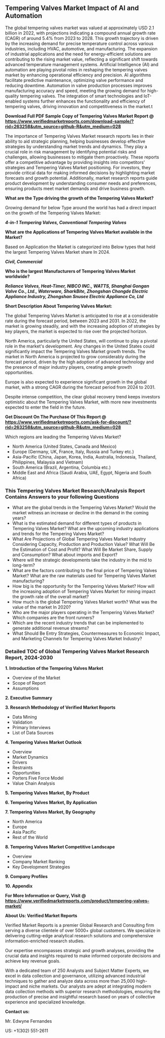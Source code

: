 <h2>Tempering Valves Market Impact of AI and Automation</h2>The global tempering valves market was valued at approximately USD 2.1 billion in 2022, with projections indicating a compound annual growth rate (CAGR) of around 5.4% from 2023 to 2028. This growth trajectory is driven by the increasing demand for precise temperature control across various industries, including HVAC, automotive, and manufacturing. The expansion of industrial applications and the need for energy-efficient solutions are contributing to the rising market value, reflecting a significant shift towards advanced temperature management systems. Artificial Intelligence (AI) and automation are playing pivotal roles in reshaping the tempering valves market by enhancing operational efficiency and precision. AI algorithms facilitate predictive maintenance, optimizing valve performance and reducing downtime. Automation in valve production processes improves manufacturing accuracy and speed, meeting the growing demand for high-quality tempering valves. The integration of smart technologies and IoT-enabled systems further enhances the functionality and efficiency of tempering valves, driving innovation and competitiveness in the market.t</p><p id="" class=""><strong>Download Full PDF Sample Copy of Tempering Valves Market Report @ <a href="https://www.verifiedmarketreports.com/download-sample/?rid=263258&utm_source=github-R&utm_medium=028" target="_blank">https://www.verifiedmarketreports.com/download-sample/?rid=263258&utm_source=github-R&utm_medium=028</a></strong></p><p>The importance of&nbsp;Tempering Valves Market research reports lies in their ability to aid strategic planning, helping businesses develop effective strategies by understanding market trends and dynamics. They play a crucial role in risk management by identifying potential risks and challenges, allowing businesses to mitigate them proactively. These reports offer a competitive advantage by providing insights into competitors' strategies and Tempering Valves Market positioning. For investors, they provide critical data for making informed decisions by highlighting market forecasts and growth potential. Additionally, market research reports guide product development by understanding consumer needs and preferences, ensuring products meet market demands and drive business growth.</p><p><strong>What are the&nbsp;Type driving the growth of the Tempering Valves Market?</strong></p><p id="" class="">Growing demand for below Type around the world has had a direct impact on the growth of the Tempering Valves Market:</p><em><strong>4-in-1 Tempering Valves, Conventional Tempering Valves</strong></em></p><strong>What are the&nbsp;Applications&nbsp;of Tempering Valves Market available in the Market?</strong></p><p id="" class="">Based on Application the Market is categorized into Below types that held the largest Tempering Valves Market share In 2024.</p><em><strong>Civil, Commercial</strong></em></p><strong>Who is the largest Manufacturers of Tempering Valves Market worldwide?</strong></p><p><em><strong>Reliance Valves, Heat-Timer, NIBCO INC., WATTS, Shanghai Gongan Valve Co., Ltd., Waterware, SharkBite, Zhongshan Chongde Electric Appliance Industry, Zhongshan Snusee Electric Appliance Co, Ltd</strong></em></p><p id="" class=""><strong>Short Description About Tempering Valves Market:</strong></p><p>The global Tempering Valves Market is anticipated to rise at a considerable rate during the forecast period, between 2023 and 2031. In 2022, the market is growing steadily, and with the increasing adoption of strategies by key players, the market is expected to rise over the projected horizon.</p><p>North America, particularly the United States, will continue to play a pivotal role in the market's development. Any changes in the United States could significantly impact the Tempering Valves Market growth trends. The market in North America is projected to grow considerably during the forecast period, driven by the high adoption of advanced technology and the presence of major industry players, creating ample growth opportunities.</p><p>Europe is also expected to experience significant growth in the global market, with a strong CAGR during the forecast period from 2024 to 2031.</p><p>Despite intense competition, the clear global recovery trend keeps investors optimistic about the Tempering Valves Market, with more new investments expected to enter the field in the future.</p><p id="" class=""><strong>Get Discount On The Purchase Of This Report @ <a href="https://www.verifiedmarketreports.com/ask-for-discount/?rid=263258&utm_source=github-R&utm_medium=028" target="_blank">https://www.verifiedmarketreports.com/ask-for-discount/?rid=263258&utm_source=github-R&utm_medium=028</a></strong></p>Which regions are leading the Tempering Valves Market?</p><ul><li>North America (United States, Canada and Mexico)</li><li>Europe (Germany, UK, France, Italy, Russia and Turkey etc.)</li><li>Asia-Pacific (China, Japan, Korea, India, Australia, Indonesia, Thailand, Philippines, Malaysia and Vietnam)</li><li>South America (Brazil, Argentina, Columbia etc.)</li><li>Middle East and Africa (Saudi Arabia, UAE, Egypt, Nigeria and South Africa)</li></ul><h3 id="" class="">This Tempering Valves Market Research/Analysis Report Contains Answers to your following Questions</h3><ul><li>What are the global trends in the Tempering Valves Market? Would the market witness an increase or decline in the demand in the coming years?</li><li>What is the estimated demand for different types of products in Tempering Valves Market? What are the upcoming industry applications and trends for the Tempering Valves Market?</li><li>What Are Projections of Global Tempering Valves Market Industry Considering Capacity, Production and Production Value? What Will Be the Estimation of Cost and Profit? What Will Be Market Share, Supply and Consumption? What about imports and Export?</li><li>Where will the strategic developments take the industry in the mid to long-term?</li><li>What are the factors contributing to the final price of Tempering Valves Market? What are the raw materials used for Tempering Valves Market manufacturing?</li><li>How big is the opportunity for the Tempering Valves Market? How will the increasing adoption of Tempering Valves Market for mining impact the growth rate of the overall market?</li><li>How much is the global Tempering Valves Market worth? What was the value of the market In 2020?</li><li>Who are the major players operating in the Tempering Valves Market? Which companies are the front runners?</li><li>Which are the recent industry trends that can be implemented to generate additional revenue streams?</li><li>What Should Be Entry Strategies, Countermeasures to Economic Impact, and Marketing Channels for Tempering Valves Market Industry?</li></ul><h3 id="" class="">Detailed TOC of Global Tempering Valves Market Research Report, 2024-2030</h3><p id="" class=""><strong>1. Introduction of the Tempering Valves Market</strong></p><ul><li>Overview of the Market</li><li>Scope of Report</li><li>Assumptions</li></ul><p id="" class=""><strong>2. Executive Summary</strong></p><p id="" class=""><strong>3. Research Methodology of Verified Market Reports</strong></p><ul><li>Data Mining</li><li>Validation</li><li>Primary Interviews</li><li>List of Data Sources</li></ul><p id="" class=""><strong>4. Tempering Valves Market Outlook</strong></p><ul><li>Overview</li><li>Market Dynamics</li><li>Drivers</li><li>Restraints</li><li>Opportunities</li><li>Porters Five Force Model</li><li>Value Chain Analysis</li></ul><p id="" class=""><strong>5. Tempering Valves Market, By Product</strong></p><p id="" class=""><strong>6. Tempering Valves Market, By Application</strong></p><p id="" class=""><strong>7. Tempering Valves Market, By Geography</strong></p><ul><li>North America</li><li>Europe</li><li>Asia Pacific</li><li>Rest of the World</li></ul><p id="" class=""><strong>8. Tempering Valves Market Competitive Landscape</strong></p><ul><li>Overview</li><li>Company Market Ranking</li><li>Key Development Strategies</li></ul><p id="" class=""><strong>9. Company Profiles</strong></p><p id="" class=""><strong>10. Appendix</strong></p><p id="" class=""><strong>For More Information or Query, Visit @ <a href="https://www.verifiedmarketreports.com/product/tempering-valves-market/" target="_blank">https://www.verifiedmarketreports.com/product/tempering-valves-market/</a></strong></p><p id="" class=""><strong>About Us: Verified Market Reports</strong></p><p id="" class="">Verified Market Reports is a premier Global Research and Consulting firm serving a diverse clientele of over 5000+ global customers. We specialize in delivering cutting-edge analytical research solutions and comprehensive information-enriched research studies.</p><p id="" class="">Our expertise encompasses strategic and growth analyses, providing the crucial data and insights required to make informed corporate decisions and achieve key revenue goals.</p><p id="" class="">With a dedicated team of 250 Analysts and Subject Matter Experts, we excel in data collection and governance, utilizing advanced industrial techniques to gather and analyze data across more than 25,000 high-impact and niche markets. Our analysts are adept at integrating modern data collection methods with superior research methodologies, ensuring the production of precise and insightful research based on years of collective experience and specialized knowledge.</p><p id="" class=""><strong>Contact us:</strong></p><p id="" class="">Mr. Edwyne Fernandes</p><p id="" class="">US: +1(302) 551-2611</p>